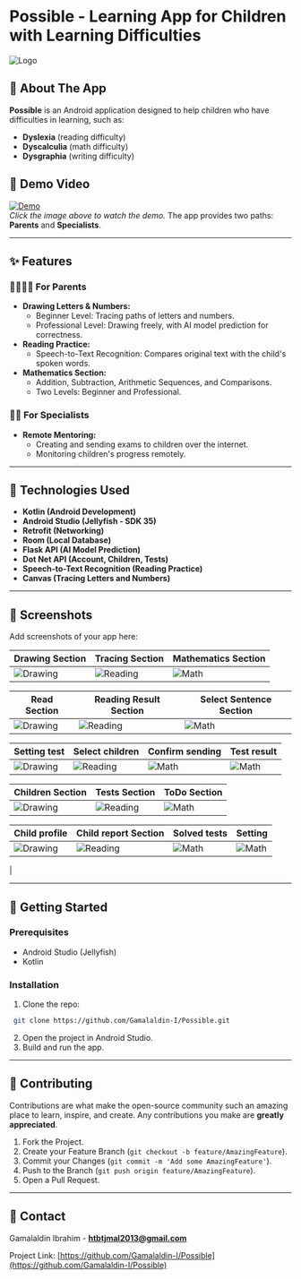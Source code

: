 # Possible - Learning App for Children with Learning Difficulties

![Logo](./PicsForRepo/brain.png)

## 📱 About The App
**Possible** is an Android application designed to help children who have difficulties in learning, such as:
- **Dyslexia** (reading difficulty)
- **Dyscalculia** (math difficulty)
- **Dysgraphia** (writing difficulty)

## 🎥 Demo Video
[![Demo](https://img.youtube.com/vi/wJhqAW0-qQI/0.jpg)](https://youtu.be/wJhqAW0-qQI)  
*Click the image above to watch the demo.*
The app provides two paths: **Parents** and **Specialists**.

---

## ✨ Features
### 👨‍👩‍👧‍👦 For Parents
- **Drawing Letters & Numbers:**
  - Beginner Level: Tracing paths of letters and numbers.
  - Professional Level: Drawing freely, with AI model prediction for correctness.
- **Reading Practice:**
  - Speech-to-Text Recognition: Compares original text with the child's spoken words.
- **Mathematics Section:**
  - Addition, Subtraction, Arithmetic Sequences, and Comparisons.
  - Two Levels: Beginner and Professional.

### 🧑‍🏫 For Specialists
- **Remote Mentoring:**
  - Creating and sending exams to children over the internet.
  - Monitoring children's progress remotely.

---

## 🔧 Technologies Used
- **Kotlin (Android Development)**
- **Android Studio (Jellyfish - SDK 35)**
- **Retrofit (Networking)**
- **Room (Local Database)**
- **Flask API (AI Model Prediction)**
- **Dot Net API (Account, Children, Tests)**
- **Speech-to-Text Recognition (Reading Practice)**
- **Canvas (Tracing Letters and Numbers)**

---

## 📸 Screenshots
Add screenshots of your app here:

| Drawing Section | Tracing Section | Mathematics Section |
|-----------------|-----------------|---------------------|
| ![Drawing](./PicsForRepo/drawing.jpg) | ![Reading](./PicsForRepo/tracing.jpg) | ![Math](./PicsForRepo/Arithmetic.jpg) |

| Read Section | Reading Result Section | Select Sentence Section |
|-----------------|-----------------|---------------------|
| ![Drawing](./PicsForRepo/read.jpg) | ![Reading](./PicsForRepo/readingresult.jpg) | ![Math](./PicsForRepo/textToRead.jpg) |

| Setting test | Select children| Confirm sending | Test result |
|-----------------|-----------------|---------------------|---------------------|
| ![Drawing](./PicsForRepo/setExam1.jpg) | ![Reading](./PicsForRepo/selectChildren.jpg) | ![Math](./PicsForRepo/setExam.jpg) | ![Math](./PicsForRepo/testRes.jpg)



| Children Section | Tests Section | ToDo Section |
|-----------------|-----------------|---------------------|
| ![Drawing](./PicsForRepo/ChildrenTests.jpg) | ![Reading](./PicsForRepo/tests1.jpg) | ![Math](./PicsForRepo/toDo.jpg) |

| Child profile | Child report Section | Solved tests | Setting |
|-----------------|-----------------|---------------------|---------------------|
| ![Drawing](./PicsForRepo/childProf.jpg) | ![Reading](./PicsForRepo/rate1.jpg) | ![Math](./PicsForRepo/solvedTests.jpg) | ![Math](./PicsForRepo/profileMange.jpg)
|


---

## 🚀 Getting Started
### Prerequisites
- Android Studio (Jellyfish)
- Kotlin

### Installation
1. Clone the repo:
```bash
 git clone https://github.com/Gamalaldin-I/Possible.git
```
2. Open the project in Android Studio.
3. Build and run the app.

---

## 🤝 Contributing
Contributions are what make the open-source community such an amazing place to learn, inspire, and create. Any contributions you make are **greatly appreciated**.

1. Fork the Project.
2. Create your Feature Branch (`git checkout -b feature/AmazingFeature`).
3. Commit your Changes (`git commit -m 'Add some AmazingFeature'`).
4. Push to the Branch (`git push origin feature/AmazingFeature`).
5. Open a Pull Request.

---


## 📧 Contact
Gamalaldin Ibrahim - **htbtjmal2013@gmail.com**

Project Link: [https://github.com/Gamalaldin-I/Possible](https://github.com/Gamalaldin-I/Possible)
